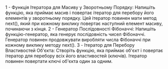 1 - Функція Ітератора для Масиву у Зворотньому Порядку: Напишіть функцію, яка приймає масив і повертає ітератор для перебору його елементів у зворотньому порядку. Цей ітератор повинен мати метод next(), який при кожному виклику повертає наступний елемент масиву, починаючи з кінця.
2 - Генератор Послідовності Фібоначчі: Напишіть функцію-генератор, яка генерує послідовність чисел Фібоначчі. Генератор повинен продовжувати виробляти числа Фібоначчі при кожному виклику методу next().
3 - Ітератор для Перебору Властивостей Об'єкта: Створіть функцію, яка приймає об'єкт і повертає ітератор для перебору всіх його властивостей (ключів). Ітератор повинен повертати ключі об'єкта один за одним.